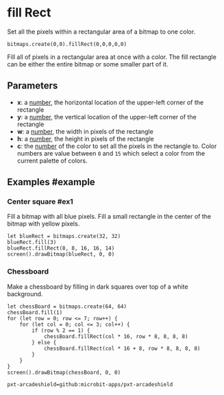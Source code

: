 # fill Rect

Set all the pixels within a rectangular area of a bitmap to one color.

```sig
bitmaps.create(0,0).fillRect(0,0,0,0,0)
```

Fill all of pixels in a rectangular area at once with a color. The fill rectangle can be either the entire bitmap or some smaller part of it.

## Parameters


* **x**: a [number](/types/number), the horizontal location of the upper-left corner of the rectangle
* **y**: a [number](/types/number), the vertical location of the upper-left corner of the rectangle
* **w**: a [number](/types/number), the width in pixels of the rectangle
* **h**: a [number](/types/number), the height in pixels of the rectangle
* **c**: the [number](/types/number) of the color to set all the pixels in the rectangle to. Color numbers are value between `0` and `15` which select a color from the current palette of colors.

## Examples #example

### Center square #ex1

Fill a bitmap with all blue pixels. Fill a small rectangle in the center of the bitmap with yellow pixels.

```blocks
let blueRect = bitmaps.create(32, 32)
blueRect.fill(3)
blueRect.fillRect(8, 8, 16, 16, 14)
screen().drawBitmap(blueRect, 0, 0)
```

### Chessboard

Make a chessboard by filling in dark squares over top of a white background.

```blocks
let chessBoard = bitmaps.create(64, 64)
chessBoard.fill(1)
for (let row = 0; row <= 7; row++) {
    for (let col = 0; col <= 3; col++) {
        if (row % 2 == 1) {
            chessBoard.fillRect(col * 16, row * 8, 8, 8, 8)
        } else {
            chessBoard.fillRect(col * 16 + 8, row * 8, 8, 8, 8)
        }
    }
}
screen().drawBitmap(chessBoard, 0, 0)
```

```package
pxt-arcadeshield=github:microbit-apps/pxt-arcadeshield
```
